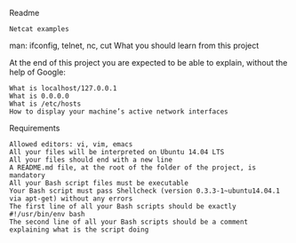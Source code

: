 Readme

    Netcat examples

man: ifconfig, telnet, nc, cut
What you should learn from this project

At the end of this project you are expected to be able to explain, without the help of Google:

    What is localhost/127.0.0.1
    What is 0.0.0.0
    What is /etc/hosts
    How to display your machine’s active network interfaces

Requirements

    Allowed editors: vi, vim, emacs
    All your files will be interpreted on Ubuntu 14.04 LTS
    All your files should end with a new line
    A README.md file, at the root of the folder of the project, is mandatory
    All your Bash script files must be executable
    Your Bash script must pass Shellcheck (version 0.3.3-1~ubuntu14.04.1 via apt-get) without any errors
    The first line of all your Bash scripts should be exactly #!/usr/bin/env bash
    The second line of all your Bash scripts should be a comment explaining what is the script doing

